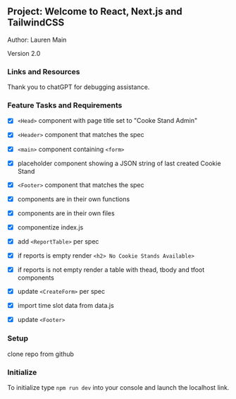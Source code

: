 ## Project: Welcome to React, Next.js and TailwindCSS

Author: Lauren Main

Version 2.0

### Links and Resources

Thank you to chatGPT for debugging assistance. 

### Feature Tasks and Requirements

- [x] `<Head>` component with page title set to "Cooke Stand Admin"
- [x] `<Header>` component that matches the spec
- [x] `<main>` component containing `<form>`
- [x] placeholder component showing a JSON string of last created Cookie Stand
- [x] `<Footer>` component that matches the spec
- [x] components are in their own functions
- [x] components are in their own files

-[x] componentize index.js
-[x] add `<ReportTable>` per spec
-[x] if reports is empty render `<h2> No Cookie Stands Available>`
-[x] if reports is not empty render a table with thead, tbody and tfoot components
-[x] update `<CreateForm>` per spec
-[x] import time slot data from data.js
-[x] update `<Footer>`

### Setup

clone repo from github

### Initialize

To initialize type `npm run dev` into your console and launch the localhost link. 